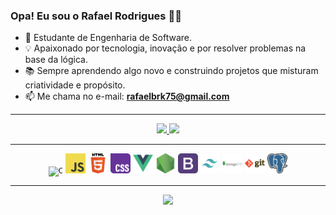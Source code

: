 ### Opa! Eu sou o Rafael Rodrigues 👨‍💻

- 🚀 Estudante de Engenharia de Software.
- 💡 Apaixonado por tecnologia, inovação e por resolver problemas na base da lógica.
- 📚 Sempre aprendendo algo novo e construindo projetos que misturam criatividade e propósito.
- 📫 Me chama no e-mail: **rafaelbrk75@gmail.com**

---

<div align="center">
  <a href="https://github.com/Rafaelbrk75">
    <img height="180em" src="https://github-readme-stats.vercel.app/api?username=Rafaelbrk75&show_icons=true&theme=dark&include_all_commits=true&count_private=true"/>
    <img height="180em" src="https://github-readme-stats.vercel.app/api/top-langs/?username=Rafaelbrk75&layout=compact&langs_count=7&theme=dark"/>
  </a>
</div>

---
<div align="center">
  <code><img height="32" src="https://cdn.iconscout.com/icon/free/png-512/c-programming-569564.png" alt="C"/></code>
  <code><img height="32" src="https://raw.githubusercontent.com/github/explore/main/topics/javascript/javascript.png" alt="JavaScript"/></code>
  <code><img height="32" src="https://raw.githubusercontent.com/github/explore/main/topics/html/html.png" alt="HTML"/></code>
  <code><img height="32" src="https://raw.githubusercontent.com/github/explore/main/topics/css/css.png" alt="CSS"/></code>
  <code><img height="32" src="https://raw.githubusercontent.com/github/explore/main/topics/vue/vue.png" alt="Vue.js"/></code>
  <code><img height="32" src="https://raw.githubusercontent.com/github/explore/main/topics/nodejs/nodejs.png" alt="Node.js"/></code>
  <code><img height="32" src="https://raw.githubusercontent.com/github/explore/main/topics/bootstrap/bootstrap.png" alt="Bootstrap"/></code>
  <code><img height="32" src="https://raw.githubusercontent.com/github/explore/main/topics/tailwind/tailwind.png" alt="Tailwind"/></code>
  <code><img height="32" src="https://raw.githubusercontent.com/github/explore/main/topics/mongodb/mongodb.png" alt="MongoDB"/></code>
  <code><img height="32" src="https://raw.githubusercontent.com/github/explore/main/topics/git/git.png" alt="Git"/></code>
  <code><img height="32" src="https://raw.githubusercontent.com/github/explore/main/topics/postgresql/postgresql.png" alt="PostgreSQL" /></code>
</div>

---

<div align="center">
  <a href="https://www.linkedin.com/in/rafael-rodrigues-aa4590304/" target="_blank">
    <img src="https://img.shields.io/badge/-LinkedIn-%230077B5?style=for-the-badge&logo=linkedin&logoColor=white" />
  </a>
</div>

